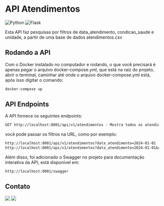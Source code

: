 # API Atendimentos

![Python](https://img.shields.io/badge/Python-3776AB?style=for-the-badge&logo=python&logoColor=white)
![Flask](https://img.shields.io/badge/Flask-000000?style=for-the-badge&logo=flask&logoColor=white)

Esta API faz pesquisas por filtros de data_atendimento, condicao_saude e unidade, a partir de uma base de dados atendimentos.csv

## Rodando a API

Com o Docker instalado no computador e rodando, o que você precisará é apenas pegar o arquivo docker-compose.yml, que está na raiz do projeto, abrir o terminal, caminhar até onde o arquivo docker-compose.yml está, após isso digitar o comando: 

```bash
docker-compose up
```

## API Endpoints
A API fornece os seguintes endpoints:

```markdown
GET http://localhost:8001/api/v1/atendimentos - Mostra todos os atendimentos.
```

você pode passar os filtros na URL, como por exemplo: 

```markdown
http://localhost:8001/api/v1/atendimentos?data_atendimento=2024-01-01
http://localhost:8001/api/v1/atendimentos?data_atendimento=2024-01-01&condicao_saude=hipertensao
```

Além disso, foi adicionado o Swagger no projeto para documentação interativa da API, está disponível em:

```markdown
http://localhost:8001/swagger
```

## Contato

[![](https://img.shields.io/badge/-LinkedIn-%230077B5?style=for-the-badge&logo=linkedin&logoColor=white)](https://www.linkedin.com/in/claytonbentes/)
[![](https://img.shields.io/badge/-Gmail-%23333?style=for-the-badge&logo=gmail&logoColor=white)](mailto:claytonjhony.bentes@gmail.com)
